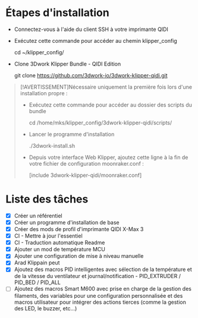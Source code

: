 # Étapes d'installation

-   Connectez-vous à l'aide du client SSH à votre imprimante QIDI
-   Exécutez cette commande pour accéder au chemin klipper_config


    cd ~/klipper_config/

-   Clone 3Dwork Klipper Bundle - QIDI Edition


    git clone https://github.com/3dwork-io/3dwork-klipper-qidi.git

> [!AVERTISSEMENT]Nécessaire uniquement la première fois lors d'une installation propre :
>
> -   Exécutez cette commande pour accéder au dossier des scripts du bundle
>
>
>     cd /home/mks/klipper_config/3dwork-klipper-qidi/scripts/
>
> -   Lancer le programme d'installation
>
>
>     ./3dwork-install.sh
>
> -   Depuis votre interface Web Klipper, ajoutez cette ligne à la fin de votre fichier de configuration moonraker.conf :
>
>
>     [include 3dwork-klipper-qidi/moonraker.conf]

# Liste des tâches

-   [x] Créer un référentiel
-   [x] Créer un programme d'installation de base
-   [x] Créer des mods de profil d'imprimante QIDI X-Max 3
-   [x] CI - Mettre à jour l'essentiel
-   [x] CI - Traduction automatique Readme
-   [x] Ajouter un mod de température MCU
-   [x] Ajouter une configuration de mise à niveau manuelle
-   [x] Arad Klippain peut
-   [x] Ajoutez des macros PID intelligentes avec sélection de la température et de la vitesse du ventilateur et journal/notification - PID_EXTRUDER / PID_BED / PID_ALL
-   [ ] Ajoutez des macros Smart M600 avec prise en charge de la gestion des filaments, des variables pour une configuration personnalisée et des macros utilisateur pour intégrer des actions tierces (comme la gestion des LED, le buzzer, etc...)
